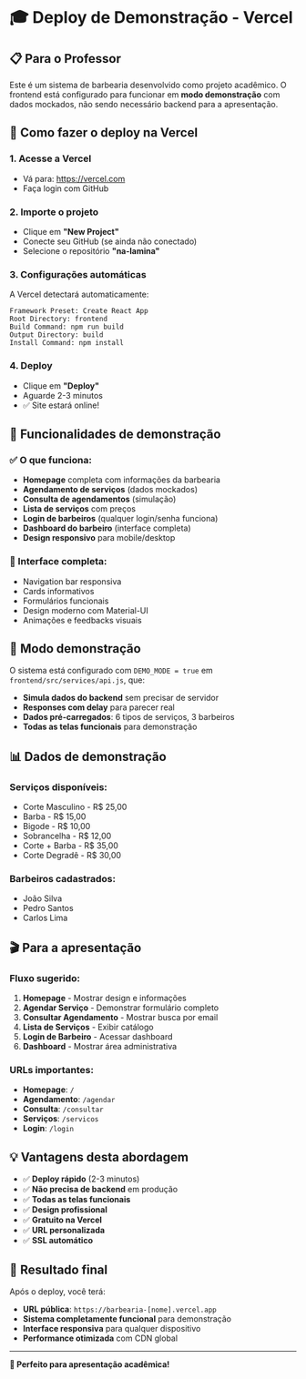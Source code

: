 # 🎓 Deploy de Demonstração - Vercel

## 📋 Para o Professor

Este é um sistema de barbearia desenvolvido como projeto acadêmico. O frontend está configurado para funcionar em **modo demonstração** com dados mockados, não sendo necessário backend para a apresentação.

## 🚀 Como fazer o deploy na Vercel

### 1. Acesse a Vercel
- Vá para: https://vercel.com
- Faça login com GitHub

### 2. Importe o projeto
- Clique em **"New Project"**
- Conecte seu GitHub (se ainda não conectado)
- Selecione o repositório **"na-lamina"**

### 3. Configurações automáticas
A Vercel detectará automaticamente:
```
Framework Preset: Create React App
Root Directory: frontend
Build Command: npm run build
Output Directory: build
Install Command: npm install
```

### 4. Deploy
- Clique em **"Deploy"**
- Aguarde 2-3 minutos
- ✅ Site estará online!

## 🎯 Funcionalidades de demonstração

### ✅ O que funciona:
- **Homepage** completa com informações da barbearia
- **Agendamento de serviços** (dados mockados)
- **Consulta de agendamentos** (simulação)
- **Lista de serviços** com preços
- **Login de barbeiros** (qualquer login/senha funciona)
- **Dashboard do barbeiro** (interface completa)
- **Design responsivo** para mobile/desktop

### 📱 Interface completa:
- Navigation bar responsiva
- Cards informativos
- Formulários funcionais
- Design moderno com Material-UI
- Animações e feedbacks visuais

## 🔧 Modo demonstração

O sistema está configurado com `DEMO_MODE = true` em `frontend/src/services/api.js`, que:

- **Simula dados do backend** sem precisar de servidor
- **Responses com delay** para parecer real
- **Dados pré-carregados**: 6 tipos de serviços, 3 barbeiros
- **Todas as telas funcionais** para demonstração

## 📊 Dados de demonstração

### Serviços disponíveis:
- Corte Masculino - R$ 25,00
- Barba - R$ 15,00  
- Bigode - R$ 10,00
- Sobrancelha - R$ 12,00
- Corte + Barba - R$ 35,00
- Corte Degradê - R$ 30,00

### Barbeiros cadastrados:
- João Silva
- Pedro Santos  
- Carlos Lima

## 🎬 Para a apresentação

### Fluxo sugerido:
1. **Homepage** - Mostrar design e informações
2. **Agendar Serviço** - Demonstrar formulário completo
3. **Consultar Agendamento** - Mostrar busca por email
4. **Lista de Serviços** - Exibir catálogo
5. **Login de Barbeiro** - Acessar dashboard
6. **Dashboard** - Mostrar área administrativa

### URLs importantes:
- **Homepage**: `/`
- **Agendamento**: `/agendar`
- **Consulta**: `/consultar`
- **Serviços**: `/servicos`
- **Login**: `/login`

## 💡 Vantagens desta abordagem

- ✅ **Deploy rápido** (2-3 minutos)
- ✅ **Não precisa de backend** em produção
- ✅ **Todas as telas funcionais**
- ✅ **Design profissional**
- ✅ **Gratuito na Vercel**
- ✅ **URL personalizada**
- ✅ **SSL automático**

## 🔗 Resultado final

Após o deploy, você terá:
- **URL pública**: `https://barbearia-[nome].vercel.app`
- **Sistema completamente funcional** para demonstração
- **Interface responsiva** para qualquer dispositivo
- **Performance otimizada** com CDN global

---

**🎯 Perfeito para apresentação acadêmica!** 